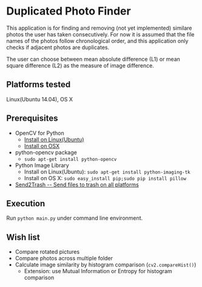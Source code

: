Duplicated Photo Finder
=======================
This application is for finding and removing (not yet implemented) similare photos the user has taken consecutively. For now it is assumed that the file names of the photos follow chronological order, and this application only checks if adjacent photos are duplicates.

The user can choose between mean absolute difference (L1) or mean square difference (L2) as the measure of image difference.

Platforms tested
----------------
Linux(Ubuntu 14.04), OS X

Prerequisites
-------------
- OpenCV for Python
    - [Install on Linux(Ubuntu)](http://www.pyimagesearch.com/2015/06/22/install-opencv-3-0-and-python-2-7-on-ubuntu/)
    - [Install on OSX](http://www.pyimagesearch.com/2015/06/15/install-opencv-3-0-and-python-2-7-on-osx/)
- python-opencv package
    - `sudo apt-get install python-opencv`
- Python Image Library
    - Install on Linux(Ubuntu): `sudo apt-get install python-imaging-tk`
    - Install on OS X: `sudo easy_install pip;sudo pip install pillow`
- [Send2Trash -- Send files to trash on all platforms](https://github.com/hsoft/send2trash/)

Execution
---------
Run `python main.py` under command line environment.

Wish list
---------
- Compare rotated pictures
- Compare photos across multiple folder
- Calculate image similarity by histogram comparison (`cv2.compareHist()`)
    - Extension: use Mutual Information or Entropy for histogram comparison
